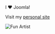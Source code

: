I :heart: Joomla!

Visit my [personal site](https://funartist.github.io/)

![Fun Artist](https://funart.hr/images/2020/vaza1.jpg)
